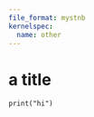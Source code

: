 ```yaml
---
file_format: mystnb
kernelspec:
  name: other
---
```


# a title

```{code-cell} ipython3
print("hi")
```
